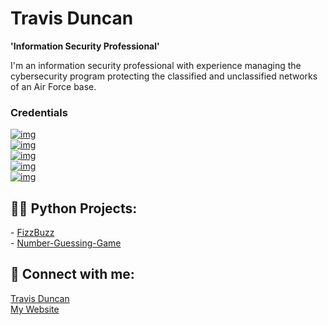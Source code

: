 # Travis Duncan

**'Information Security Professional'**

I'm an information security professional with experience managing the cybersecurity program protecting the classified and unclassified networks of an Air Force base.

<h3>Credentials</h3>
<a href="https://www.credly.com/badges/3da2dd71-ab8d-4b26-98b3-eca3272a5356"><img src="https://custom-icon-badges.demolab.com/badge/Certified%20Information%20Systems%20Security%20Professional-CISSP-darkgreen.svg?logo=isc2&amp;logoColor=white" alt="img" data-canonical-src="https://custom-icon-badges.demolab.com/badge/Certified%20Information%20Systems%20Security%20Professional-CISSP-green.svg?logo=isc2&amp;logoColor=white" style="max-width: 100%;"></a><br>
<a href="https://www.credly.com/badges/8dac8a06-9380-41e0-819f-c422c4b58a48"><img src="https://custom-icon-badges.demolab.com/badge/Certified%20Information%20Security%20Manager-CISM-green.svg?logo=isaca&amp;logoColor=white" alt="img" data-canonical-src="https://custom-icon-badges.demolab.com/badge/Certified%20Information%20Security%20Manager-CISM-green.svg?logo=isaca&amp;logoColor=white" style="max-width: 100%;"></a><br>
<a href="https://www.credly.com/badges/61e3e802-44a4-44ee-bed0-e454833010d7"><img src="https://custom-icon-badges.demolab.com/badge/CompTIA%20Advanced%20Security%20Professional-CASP+-red.svg?logo=comptia&amp;logoColor=white" alt="img" data-canonical-src="https://custom-icon-badges.demolab.com/badge/CompTIA%20Advanced%20Security%20Professional-CASP+-red.svg?logo=comptia&amp;logoColor=white" style="max-width: 100%;"></a><br>
<a href="https://www.wgu.edu/online-it-degrees/cybersecurity-information-assurance-masters-program.html"><img src="https://custom-icon-badges.demolab.com/badge/Master%20of%20Science,%20Cybersecurity%20and%20Information%20Assurance%20(Western%20Governors%20University)-WGU-darkblue.svg?logo=wgu&amp;logoColor=white" alt="img" data-canonical-src="https://custom-icon-badges.demolab.com/badge/Master%20of%20Science,%20Cybersecurity%20and%20Information%20Assurance%20(Western%20Governors%20University)-WGU-darkblue.svg?logo=wgu&amp;logoColor=white" style="max-width: 100%;"></a><br>
<a href="https://www.wgu.edu/online-it-degrees/cybersecurity-information-assurance-masters-program.html"><img src="https://custom-icon-badges.demolab.com/badge/Department%20of%20Defense%20Secret%20security%20clearance-DoD-gray.svg?logo=dod&amp;logoColor=white" alt="img" data-canonical-src="https://custom-icon-badges.demolab.com/badge/Department%20of%20Defense%20Secret%20security%20clearance-DoD-gray.svg?logo=dod&amp;logoColor=white" style="max-width: 100%;"></a><br>

<h2>👨‍💻 Python Projects:</h2>
- <a href="https://github.com/TravDunc/">FizzBuzz</a>
<br>
- <a href="https://github.com/TravDunc/Number-Guessing-Game">Number-Guessing-Game</a>

<h2> 🤳 Connect with me:</h2>

<div class="badge-base LI-profile-badge" data-locale="en_US" data-size="medium" data-theme="dark" data-type="VERTICAL" data-vanity="travis-w-duncan" data-version="v1"><a class="badge-base__link LI-simple-link" href="https://www.linkedin.com/in/travis-w-duncan?trk=profile-badge">Travis Duncan</a></div>
<a href="https://travdunc.github.io">My Website</a>

<!--
<h2>👨‍💻 Azure Projects:</h2>
- <b>Cloud SIEM Practice (Azure, Sentinel, Virtualization, Log Training/Parsing)</b>
  - [Windows EventLog: Failed RDP Logins Source IP to full GeoData Conversion](https://github.com/TravDunc/Sentinel-Lab)
-->
